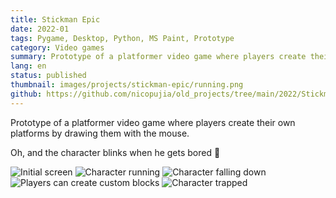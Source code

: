 ```yaml
---
title: Stickman Epic
date: 2022-01
tags: Pygame, Desktop, Python, MS Paint, Prototype
category: Video games
summary: Prototype of a platformer video game where players create their own platforms by drawing them with the mouse.
lang: en
status: published
thumbnail: images/projects/stickman-epic/running.png
github: https://github.com/nicopujia/old_projects/tree/main/2022/Stickman%20Epic
---
```


Prototype of a platformer video game where players create their own platforms by drawing them with the mouse.

Oh, and the character blinks when he gets bored 👀

![Initial screen]({static}/images/projects/stickman-epic/initial.png)
![Character running]({static}/images/projects/stickman-epic/running.png)
![Character falling down]({static}/images/projects/stickman-epic/falling.png)
![Players can create custom blocks]({static}/images/projects/stickman-epic/custom-blocks.png)
![Character trapped]({static}/images/projects/stickman-epic/trapped.png)
